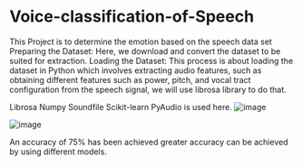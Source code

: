 # Voice-classification-of-Speech
This Project is to determine the emotion based on the speech data set
Preparing the Dataset: Here, we download and convert the dataset to be suited for extraction. Loading the Dataset: This process is about loading the dataset in Python
which involves extracting audio features, such as obtaining different features such as power, pitch, and vocal tract configuration from the speech signal, we will use 
librosa library to do that.

Librosa Numpy Soundfile Scikit-learn PyAudio is used here.
![image](https://user-images.githubusercontent.com/118455108/202484619-07119cdb-6f61-440e-8648-764016c9bf46.png)

![image](https://user-images.githubusercontent.com/118455108/202483924-5ff1b444-32e6-4d41-9938-3fb9881a1020.png)

An accuracy of 75% has been achieved greater accuracy can be achieved by using different models.
